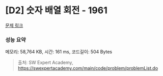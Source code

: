 # [D2] 숫자 배열 회전 - 1961 

[문제 링크](https://swexpertacademy.com/main/code/problem/problemDetail.do?contestProbId=AV5Pq-OKAVYDFAUq) 

### 성능 요약

메모리: 58,764 KB, 시간: 161 ms, 코드길이: 504 Bytes



> 출처: SW Expert Academy, https://swexpertacademy.com/main/code/problem/problemList.do